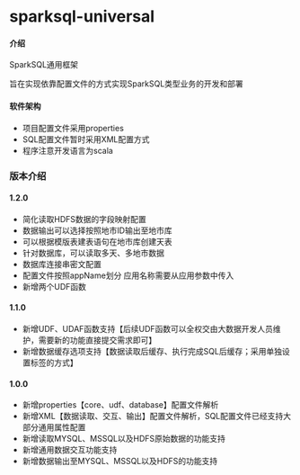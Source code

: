 # sparksql-universal

#### 介绍
SparkSQL通用框架

旨在实现依靠配置文件的方式实现SparkSQL类型业务的开发和部署

#### 软件架构
- 项目配置文件采用properties
- SQL配置文件暂时采用XML配置方式
- 程序注意开发语言为scala

### 版本介绍

#### 1.2.0

- 简化读取HDFS数据的字段映射配置
- 数据输出可以选择按照地市ID输出至地市库
- 可以根据模版表建表语句在地市库创建天表
- 针对数据库，可以读取多天、多地市数据
- 数据库连接串密文配置
- 配置文件按照appName划分  应用名称需要从应用参数中传入
- 新增两个UDF函数

#### 1.1.0

- 新增UDF、UDAF函数支持【后续UDF函数可以全权交由大数据开发人员维护，需要新的功能直接提交需求即可】
- 新增数据缓存选项支持【数据读取后缓存、执行完成SQL后缓存；采用单独设置标签的方式】

#### 1.0.0

- 新增properties【core、udf、database】配置文件解析
- 新增XML【数据读取、交互、输出】配置文件解析，SQL配置文件已经支持大部分通用属性配置
- 新增读取MYSQL、MSSQL以及HDFS原始数据的功能支持
- 新增通用数据交互功能支持
- 新增数据输出至MYSQL、MSSQL以及HDFS的功能支持